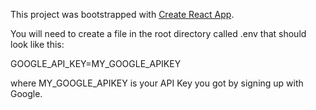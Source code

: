 This project was bootstrapped with [Create React App](https://github.com/facebook/create-react-app).

You will need to create a file in the root directory called .env that should look like this:

GOOGLE_API_KEY=MY_GOOGLE_APIKEY

where MY_GOOGLE_APIKEY is your API Key you got by signing up with Google.